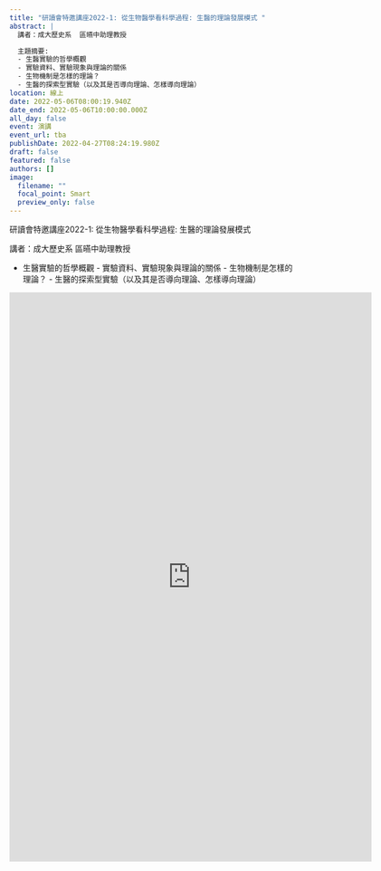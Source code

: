 ```yaml
---
title: "研讀會特邀講座2022-1: 從生物醫學看科學過程: 生醫的理論發展模式 "
abstract: |
  講者：成大歷史系  區曣中助理教授

  主題摘要: 
  - 生醫實驗的哲學概觀
  - 實驗資料、實驗現象與理論的關係
  - 生物機制是怎樣的理論？
  - 生醫的探索型實驗（以及其是否導向理論、怎樣導向理論）
location: 線上
date: 2022-05-06T08:00:19.940Z
date_end: 2022-05-06T10:00:00.000Z
all_day: false
event: 演講
event_url: tba
publishDate: 2022-04-27T08:24:19.980Z
draft: false
featured: false
authors: []
image:
  filename: ""
  focal_point: Smart
  preview_only: false
---
```



研讀會特邀講座2022-1: 從生物醫學看科學過程: 生醫的理論發展模式 

講者：成大歷史系 區曣中助理教授

* 生醫實驗的哲學概觀 - 實驗資料、實驗現象與理論的關係 - 生物機制是怎樣的理論？ - 生醫的探索型實驗（以及其是否導向理論、怎樣導向理論）

<iframe src="https://docs.google.com/forms/d/e/1FAIpQLSfn1l_3BcWxB3zeIu0qcoePADNMVfuSk83AyccOmlotoF9NWQ/viewform?embedded=true" width="640" height="1006" frameborder="0" marginheight="0" marginwidth="0">Loading…</iframe>